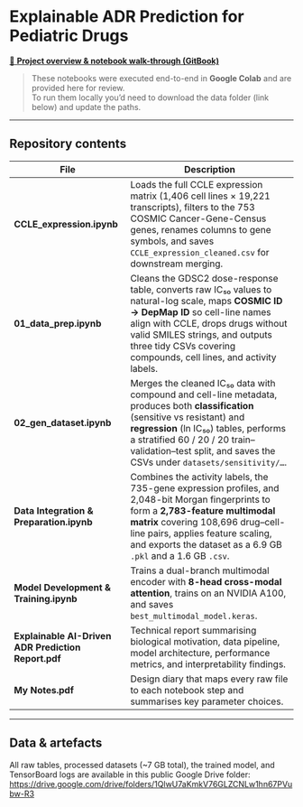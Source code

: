 # Explainable ADR Prediction for Pediatric Drugs

[📖 **Project overview & notebook walk-through (GitBook)**](https://htootayzaaung.gitbook.io/explainable-adr-prediction-for-pediatric-drugs/)

> These notebooks were executed end-to-end in **Google Colab** and are provided here for review.  
> To run them locally you’d need to download the data folder (link below) and update the paths.

---

## Repository contents

| File | Description |
|------|-------------|
| **CCLE_expression.ipynb** | Loads the full CCLE expression matrix (1,406 cell lines × 19,221 transcripts), filters to the 753 COSMIC Cancer-Gene-Census genes, renames columns to gene symbols, and saves `CCLE_expression_cleaned.csv` for downstream merging. |
| **01_data_prep.ipynb** | Cleans the GDSC2 dose-response table, converts raw IC₅₀ values to natural-log scale, maps **COSMIC ID → DepMap ID** so cell-line names align with CCLE, drops drugs without valid SMILES strings, and outputs three tidy CSVs covering compounds, cell lines, and activity labels. |
| **02_gen_dataset.ipynb** | Merges the cleaned IC₅₀ data with compound and cell-line metadata, produces both **classification** (sensitive vs resistant) and **regression** (ln IC₅₀) tables, performs a stratified 60 / 20 / 20 train–validation–test split, and saves the CSVs under `datasets/sensitivity/…`. |
| **Data Integration & Preparation.ipynb** | Combines the activity labels, the 735-gene expression profiles, and 2,048-bit Morgan fingerprints to form a **2,783-feature multimodal matrix** covering 108,696 drug–cell-line pairs, applies feature scaling, and exports the dataset as a 6.9 GB `.pkl` and a 1.6 GB `.csv`. |
| **Model Development & Training.ipynb** | Trains a dual-branch multimodal encoder with **8-head cross-modal attention**, trains on an NVIDIA A100, and saves `best_multimodal_model.keras`. |
| **Explainable AI-Driven ADR Prediction Report.pdf** | Technical report summarising biological motivation, data pipeline, model architecture, performance metrics, and interpretability findings. |
| **My Notes.pdf** | Design diary that maps every raw file to each notebook step and summarises key parameter choices. |

---

## Data & artefacts

All raw tables, processed datasets (~7 GB total), the trained model, and TensorBoard logs are available in this public Google Drive folder: https://drive.google.com/drive/folders/1QlwU7aKmkV76GLZCNLw1hn67PVubw-R3

